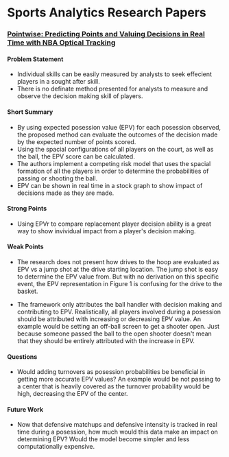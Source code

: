 # Sports Analytics Research Papers

### [Pointwise: Predicting Points and Valuing Decisions in Real Time with NBA Optical Tracking](http://www.lukebornn.com/papers/cervone_ssac_2014.pdf)

#### Problem Statement
- Individual skills can be easily measured by analysts to seek effecient players in a sought after skill.
- There is no definate method presented for analysts to measure and observe the decision making skill of players.

#### Short Summary
- By using expected posession value (EPV) for each posession observed, the proposed method can evaluate the outcomes of the decision made by the expected number of points scored.
- Using the spacial configurations of all players on the court, as well as the ball, the EPV score can be calculated.
- The authors implement a competing risk model that uses the spacial formation of all the players in order to determine the probabilities of passing or shooting the ball.
- EPV can be shown in real time in a stock graph to show impact of decisions made as they are made.

#### Strong Points
- Using EPVr to compare replacement player decision ability is a great way to show invividual impact from a player's decision making.

#### Weak Points
- The research does not present how drives to the hoop are evaluated as EPV vs a jump shot at the drive starting location. The jump shot is easy to determine the EPV value from. But with no derivation on this specific event, the EPV representation in Figure 1 is confusing for the drive to the basket.

- The framework only attributes the ball handler with decision making and contributing to EPV. Realistically, all players involved during a posession should be attributed with increasing or decreasing EPV value. An example would be setting an off-ball screen to get a shooter open. Just because someone passed the ball to the open shooter doesn't mean that they should be entirely attributed with the increase in EPV.
          
#### Questions
- Would adding turnovers as posession probabilities be beneficial in getting more accurate EPV values? An example would be not passing to a center that is heavily covered as the turnover probability would be high, decreasing the EPV of the center.

#### Future Work
- Now that defensive matchups and defensive intensity is tracked in real time during a posession, how much would this data make an impact on determining EPV? Would the model become simpler and less computationally expensive.

